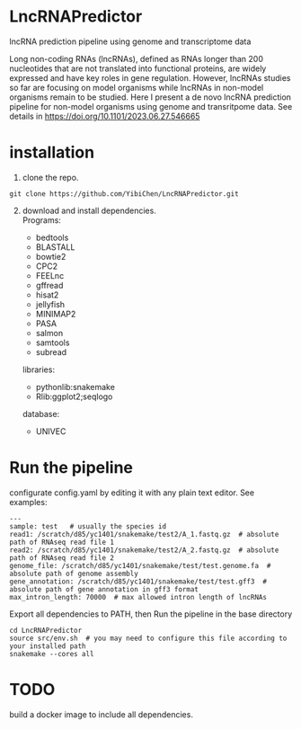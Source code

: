# LncRNAPredictor
lncRNA prediction pipeline using genome and transcriptome data

Long non-coding RNAs (lncRNAs), defined as RNAs longer than 200 nucleotides that are not translated into functional proteins, are widely expressed and have key roles in gene regulation. However, lncRNAs studies so far are focusing on model organisms while lncRNAs in non-model organisms remain to be studied. Here I present a de novo lncRNA prediction pipeline for non-model organisms using genome and transritpome data. See details in https://doi.org/10.1101/2023.06.27.546665

# installation 
1. clone the repo.
```
git clone https://github.com/YibiChen/LncRNAPredictor.git
```
2. download and install dependencies. \
   Programs: 
     * bedtools 
     * BLASTALL 
     * bowtie2 
    *  CPC2 
     * FEELnc 
    *  gffread 
    *  hisat2 
     * jellyfish 
     * MINIMAP2 
    *  PASA 
    *  salmon 
   *   samtools 
    *  subread  
   
   libraries: 
    *  pythonlib:snakemake 
    *  Rlib:ggplot2;seqlogo 
   
   database: 
    * UNIVEC 

# Run the pipeline
configurate config.yaml by editing it with any plain text editor. See examples:
```
---
sample: test   # usually the species id
read1: /scratch/d85/yc1401/snakemake/test2/A_1.fastq.gz  # absolute path of RNAseq read file 1
read2: /scratch/d85/yc1401/snakemake/test2/A_2.fastq.gz  # absolute path of RNAseq read file 2
genome_file: /scratch/d85/yc1401/snakemake/test/test.genome.fa  # absolute path of genome assembly 
gene_annotation: /scratch/d85/yc1401/snakemake/test/test.gff3  # absolute path of gene annotation in gff3 format
max_intron_length: 70000  # max allowed intron length of lncRNAs
```

Export all dependencies to PATH, then Run the pipeline in the base directory

```
cd LncRNAPredictor
source src/env.sh  # you may need to configure this file according to your installed path
snakemake --cores all
```

# TODO
build a docker image to include all dependencies.


